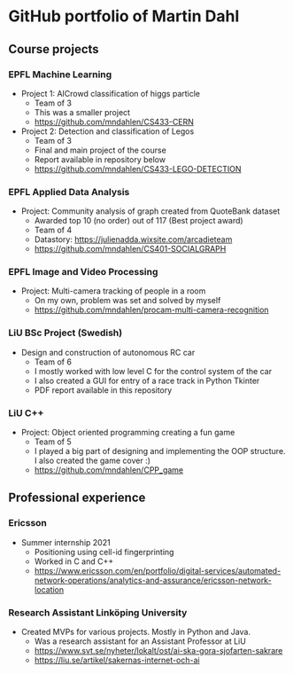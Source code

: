 # GitHub portfolio of Martin Dahl

## Course projects
### EPFL Machine Learning
* Project 1: AICrowd classification of higgs particle
    - Team of 3
    - This was a smaller project
    - https://github.com/mndahlen/CS433-CERN
* Project 2: Detection and classification of Legos
    - Team of 3
    - Final and main project of the course
    - Report available in repository below
    - https://github.com/mndahlen/CS433-LEGO-DETECTION

### EPFL Applied Data Analysis
* Project: Community analysis of graph created from QuoteBank dataset
    - Awarded top 10 (no order) out of 117 (Best project award)
    - Team of 4
    - Datastory: https://julienadda.wixsite.com/arcadieteam
    - https://github.com/mndahlen/CS401-SOCIALGRAPH

### EPFL Image and Video Processing
* Project: Multi-camera tracking of people in a room
    - On my own, problem was set and solved by myself
    - https://github.com/mndahlen/procam-multi-camera-recognition

### LiU BSc Project (Swedish)
* Design and construction of autonomous RC car
    - Team of 6
    - I mostly worked with low level C for the control system of the car
    - I also created a GUI for entry of a race track in Python Tkinter
    - PDF report available in this repository

### LiU C++
* Project: Object oriented programming creating a fun game
    - Team of 5
    - I played a big part of designing and implementing the OOP structure. I also created the game cover :)
    - https://github.com/mndahlen/CPP_game 

## Professional experience
### Ericsson
* Summer internship 2021
    - Positioning using cell-id fingerprinting
    - Worked in C and C++
    - https://www.ericsson.com/en/portfolio/digital-services/automated-network-operations/analytics-and-assurance/ericsson-network-location

### Research Assistant Linköping University
* Created MVPs for various projects. Mostly in Python and Java.
    - Was a research assistant for an Assistant Professor at LiU
    - https://www.svt.se/nyheter/lokalt/ost/ai-ska-gora-sjofarten-sakrare
    - https://liu.se/artikel/sakernas-internet-och-ai
